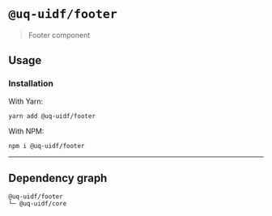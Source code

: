 # `@uq-uidf/footer`

> Footer component

## Usage

### Installation

With Yarn:
```shell
yarn add @uq-uidf/footer
```

With NPM:
```shell
npm i @uq-uidf/footer
```

---

## Dependency graph

```shell
@uq-uidf/footer
└─ @uq-uidf/core
```
